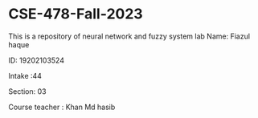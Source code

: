 # CSE-478-Fall-2023
This is a repository of neural network and fuzzy system lab
Name: Fiazul haque

ID: 19202103524

Intake :44

Section: 03

Course teacher : Khan Md hasib

